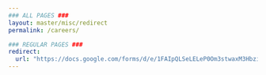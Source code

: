 ```yaml
---
### ALL PAGES ###
layout: master/misc/redirect
permalink: /careers/

### REGULAR PAGES ###
redirect:
  url: "https://docs.google.com/forms/d/e/1FAIpQLSeLELeP0Om3stwaxM3HbzirXxleuPpEPDVsZ19ubFzozbxKOw/viewform?usp=pp_url&entry.1492864166={{ site.brand.name }}"
---
```

